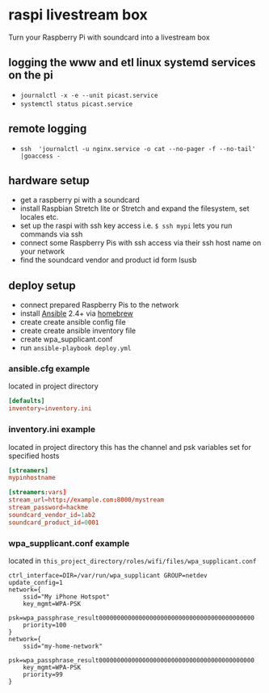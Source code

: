 # raspi livestream box
Turn your Raspberry Pi with soundcard into a livestream box

## logging the www and etl linux systemd services on the pi
- `journalctl -x -e --unit picast.service`
- `systemctl status picast.service`
## remote logging
- `ssh  'journalctl -u nginx.service -o cat --no-pager -f --no-tail' |goaccess -`

## hardware setup
- get a raspberry pi with a soundcard
- install Raspbian Stretch lite or Stretch and expand the filesystem, set locales etc.
- set up the raspi with ssh key access i.e. `$ ssh mypi` lets you run commands via ssh
- connect some Raspberry Pis with ssh access via their ssh host name on your network
- find the soundcard vendor and product id form lsusb

## deploy setup
- connect prepared Raspberry Pis to the network
- install [Ansible](https://ansible.com) 2.4+ via [homebrew](https://brew.sh)
- create create ansible config file
- create create ansible inventory file
- create wpa_supplicant.conf
- run `ansible-playbook deploy.yml`

### ansible.cfg example
located in project directory
```conf
[defaults]
inventory=inventory.ini
```
### inventory.ini example
located in project directory
this has the channel and psk variables set for specified hosts
```conf
[streamers]
mypinhostname

[streamers:vars]
stream_url=http://example.com:8000/mystream
stream_password=hackme
soundcard_vendor_id=1ab2
soundcard_product_id=0001
```
### wpa_supplicant.conf example
located in `this_project_directory/roles/wifi/files/wpa_supplicant.conf`
```
ctrl_interface=DIR=/var/run/wpa_supplicant GROUP=netdev
update_config=1
network={
	ssid="My iPhone Hotspot"
	key_mgmt=WPA-PSK
	psk=wpa_passphrase_result0000000000000000000000000000000000000000000
	priority=100
}
network={
	ssid="my-home-network"
	psk=wpa_passphrase_result0000000000000000000000000000000000000000000
	key_mgmt=WPA-PSK
	priority=99
}
```
